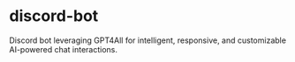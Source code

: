 # discord-bot
Discord bot leveraging GPT4All for intelligent, responsive, and customizable AI-powered chat interactions.
